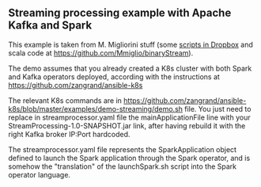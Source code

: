 ## Streaming processing example with Apache Kafka and Spark
This example is taken from M. Migliorini stuff (some [scripts in Dropbox](https://www.dropbox.com/sh/yuovx54mmlf79ce/AABSjO-2U7nKIE1gXKs752Jra?dl=0) and scala code at https://github.com/Mmiglio/binaryStream).

The demo assumes that you already created a K8s cluster with both Spark and Kafka operators deployed, according with the instructions 
at https://github.com/zangrand/ansible-k8s

The relevant K8s commands are in https://github.com/zangrand/ansible-k8s/blob/master/examples/demo-streaming/demo.sh file. You just need to replace in streamprocessor.yaml file the mainApplicationFile line with your StreamProcessing-1.0-SNAPSHOT.jar link, after having rebuild it with the right Kafka broker IP:Port hardcoded.

The streamprocessor.yaml file represents the SparkApplication object defined to launch the Spark application through the Spark operator, and is somehow the "translation" of the launchSpark.sh script into the Spark operator language. 
